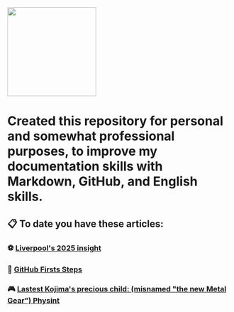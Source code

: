  <img src=https://media1.giphy.com/media/v1.Y2lkPTc5MGI3NjExZW1nZzM4MDExZ3V1Ymp1ZzUyZG9vbWR6NWt3MmJwYm52ZnpnbDc0aSZlcD12MV9pbnRlcm5hbF9naWZfYnlfaWQmY3Q9Zw/Or0zPlivgpncdPFOwN/giphy.gif width=200>
 
 # Created this repository for personal and somewhat professional purposes, to improve my documentation skills with Markdown, GitHub, and English skills.
 ## 📋 To date you have these articles:
 
 
  ###  ⚽ [Liverpool's 2025 insight](https://github.com/anverpy/articles/blob/main/Liverpool_FC_2024_25_Season_Report.md)
  ###  🐙 [GitHub Firsts Steps](https://github.com/anverpy/articles/blob/main/guia_git_github.md)
  ###  🎮 [Lastest Kojima's precious child: (misnamed "the new Metal Gear") Physint](https://github.com/anverpy/articles/blob/main/Kojima_Physint.md)
